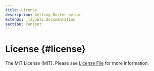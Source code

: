 ```yaml
---
title: License
description: Getting Duster setup.
extends: _layouts.documentation
section: content
---
```


# License {#license}

The MIT License (MIT). Please see [License File](LICENSE.md) for more information.
